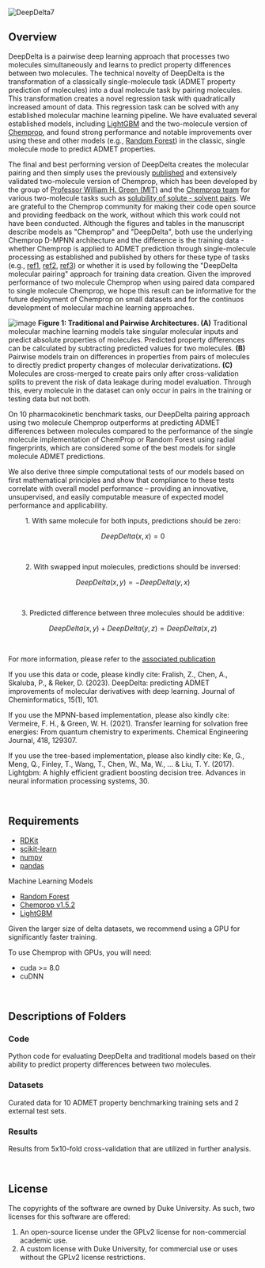 

![DeepDelta7](https://user-images.githubusercontent.com/127516906/227276369-2af92e68-1e3d-436a-9d62-68567fbf2f7a.png)


## Overview

DeepDelta is a pairwise deep learning approach that processes two molecules simultaneously and learns to predict property differences between two molecules. The technical novelty of DeepDelta is the transformation of a classically single-molecule task (ADMET property prediction of molecules) into a dual molecule task by pairing molecules. This transformation creates a novel regression task with quadratically increased amount of data. This regression task can be solved with any established molecular machine learning pipeline. We have evaluated several established models, including [LightGBM](https://www.microsoft.com/en-us/research/project/lightgbm/) and the two-molecule version of [Chemprop](https://github.com/chemprop/chemprop), and found strong performance and notable improvements over using these and other models (e.g., [Random Forest](https://scikit-learn.org/stable/modules/generated/sklearn.ensemble.RandomForestRegressor.html)) in the classic, single molecule mode to predict ADMET properties. 

The final and best performing version of DeepDelta creates the molecular pairing and then simply uses the previously [published](https://pubs.acs.org/doi/10.1021/acs.jcim.3c01250) and extensively validated two-molecule version of Chemprop, which has been developed by the group of [Professor William H. Green (MIT)](https://greengroup.mit.edu/) and the [Chemprop team](https://chemprop.readthedocs.io/en/latest/) for various two-molecule tasks such as [solubility of solute - solvent pairs](https://www.sciencedirect.com/science/article/pii/S1385894721008925). We are grateful to the Chemprop community for making their code open source and providing feedback on the work, without which this work could not have been conducted. Although the figures and tables in the manuscript describe models as "Chemprop" and "DeepDelta", both use the underlying Chemprop D-MPNN architecture and the difference is the training data - whether Chemprop is applied to ADMET prediction through single-molecule processing as established and published by others for these type of tasks (e.g., [ref1](https://www.biorxiv.org/content/10.1101/2023.12.28.573531v1), [ref2](https://pubs.acs.org/doi/10.1021/acs.jcim.2c00245), [ref3](https://www.future-science.com/doi/full/10.4155/fmc-2020-0259)) or whether it is used by following the "DeepDelta molecular pairing" approach for training data creation. Given the improved performance of two molecule Chemprop when using paired data compared to single molecule Chemprop, we hope this result can be informative for the future deployment of Chemprop on small datasets and for the continuos development of molecular machine learning approaches.


![image](https://user-images.githubusercontent.com/127516906/225358174-ecb26783-a551-47c4-90f3-6950babee377.png)
**Figure 1: Traditional and Pairwise Architectures. (A)** Traditional molecular machine learning models take singular molecular inputs and predict absolute properties of molecules. Predicted property differences can be calculated by subtracting predicted values for two molecules. **(B)** Pairwise models train on differences in properties from pairs of molecules to directly predict property changes of molecular derivatizations. **(C)** Molecules are cross-merged to create pairs only after cross-validation splits to prevent the risk of data leakage during model evaluation. Through this, every molecule in the dataset can only occur in pairs in the training or testing data but not both.

On 10 pharmacokinetic benchmark tasks, our DeepDelta pairing approach using two molecule Chemprop outperforms at predicting ADMET differences between molecules compared to the performance of the single molecule implementation of ChemProp or Random Forest using radial fingerprints, which are considered some of the best models for single molecule ADMET predictions. 

We also derive three simple computational tests of our models based on first mathematical principles and show that compliance to these tests correlate with overall model performance – providing an innovative, unsupervised, and easily computable measure of expected model performance and applicability. 


<p align="center">
1. With same molecule for both inputs, predictions should be zero:
</p>


```math
DeepDelta(x,x)= 0
```

<br />

<p align="center">
2. With swapped input molecules, predictions should be inversed:
</p>


```math
DeepDelta(x,y)= - DeepDelta(y,x) 
```

<br />

<p align="center">
3. Predicted difference between three molecules should be additive:
</p>

 
```math
DeepDelta(x,y) + DeepDelta(y,z)= DeepDelta(x,z)
```

<br />


For more information, please refer to the [associated publication](https://jcheminf.biomedcentral.com/articles/10.1186/s13321-023-00769-x ) 

If you use this data or code, please kindly cite: Fralish, Z., Chen, A., Skaluba, P., & Reker, D. (2023). DeepDelta: predicting ADMET improvements of molecular derivatives with deep learning. Journal of Cheminformatics, 15(1), 101.

If you use the MPNN-based implementation, please also kindly cite: Vermeire, F. H., & Green, W. H. (2021). Transfer learning for solvation free energies: From quantum chemistry to experiments. Chemical Engineering Journal, 418, 129307.

If you use the tree-based implementation, please also kindly cite: Ke, G., Meng, Q., Finley, T., Wang, T., Chen, W., Ma, W., ... & Liu, T. Y. (2017). Lightgbm: A highly efficient gradient boosting decision tree. Advances in neural information processing systems, 30.

<br />

## Requirements
* [RDKit](https://www.rdkit.org/docs/Install.html)
* [scikit-learn](https://scikit-learn.org/stable/)
* [numpy](https://numpy.org/)
* [pandas](https://github.com/pandas-dev/pandas)

Machine Learning Models
* [Random Forest](https://scikit-learn.org/stable/modules/generated/sklearn.ensemble.RandomForestRegressor.html)
* [Chemprop v1.5.2](https://github.com/chemprop/chemprop)
* [LightGBM](https://www.microsoft.com/en-us/research/project/lightgbm/)

Given the larger size of delta datasets, we recommend using a GPU for significantly faster training.

To use Chemprop with GPUs, you will need:
* cuda >= 8.0
* cuDNN

<br />


## Descriptions of Folders

### Code

Python code for evaluating DeepDelta and traditional models based on their ability to predict property differences between two molecules.

### Datasets

Curated data for 10 ADMET property benchmarking training sets and 2 external test sets.

### Results

Results from 5x10-fold cross-validation that are utilized in further analysis.

<br />

## License

The copyrights of the software are owned by Duke University. As such, two licenses for this software are offered:
1. An open-source license under the GPLv2 license for non-commercial academic use.
2. A custom license with Duke University, for commercial use or uses without the GPLv2 license restrictions. 
